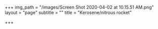 +++
img_path = "/images/Screen Shot 2020-04-02 at 10.15.51 AM.png"
layout = "page"
subtitle = ""
title = "Kerosene/nitrous rocket"

+++
